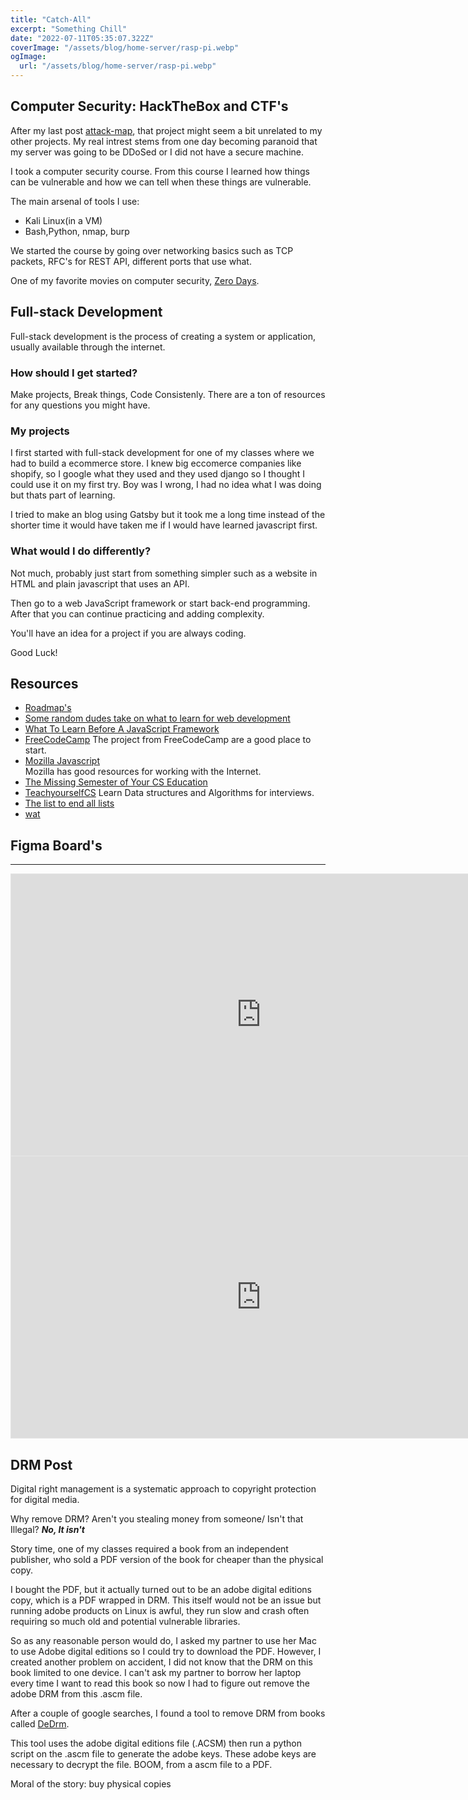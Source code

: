```yaml
---
title: "Catch-All"
excerpt: "Something Chill"
date: "2022-07-11T05:35:07.322Z"
coverImage: "/assets/blog/home-server/rasp-pi.webp"
ogImage:
  url: "/assets/blog/home-server/rasp-pi.webp"
---
```


## Computer Security: HackTheBox and CTF's

After my last post [attack-map](https://notedwin.tech/attack-map), that project might seem a bit unrelated to my other projects. My real intrest stems from one day becoming paranoid that my server was going to be DDoSed or I did not have a secure machine.

I took a computer security course. From this course I learned how things can be vulnerable and how we can tell when these things are vulnerable.

The main arsenal of tools I use:

- Kali Linux(in a VM)
- Bash,Python, nmap, burp

We started the course by going over networking basics such as TCP packets, RFC's for REST API, different ports that use what.

One of my favorite movies on computer security, [Zero Days](https://en.wikipedia.org/wiki/Zero_Days).

## Full-stack Development

Full-stack development is the process of creating a system or application, usually available through the internet.

### How should I get started?

Make projects, Break things, Code Consistenly. There are a ton of resources for any questions you might have.

### My projects

I first started with full-stack development for one of my classes where we had to build a ecommerce store. I knew big eccomerce companies like shopify, so I google what they used and they used django so I thought I could use it on my first try. Boy was I wrong, I had no idea what I was doing but thats part of learning.

I tried to make an blog using Gatsby but it took me a long time instead of the shorter time it would have taken me if I would have learned javascript first.

### What would I do differently?

Not much, probably just start from something simpler such as a website in HTML and plain javascript that uses an API.

Then go to a web JavaScript framework or start back-end programming. After that you can continue practicing and adding complexity.

You'll have an idea for a project if you are always coding.

Good Luck!

## Resources

- [Roadmap's](https://roadmap.sh/)
- [Some random dudes take on what to learn for web development](https://youtu.be/1BPQj438FyQ)
- [What To Learn Before A JavaScript Framework](https://youtu.be/qi9VQqYcXqY)
- [FreeCodeCamp](https://www.freecodecamp.org/learn)
  The project from FreeCodeCamp are a good place to start.
- [Mozilla Javascript](https://developer.mozilla.org/en-US/docs/Web/JavaScript/A_re-introduction_to_JavaScript)  
  Mozilla has good resources for working with the Internet.
- [The Missing Semester of Your CS Education](https://missing.csail.mit.edu/)
- [TeachyourselfCS](https://teachyourselfcs.com/) Learn Data structures and Algorithms for interviews.
- [The list to end all lists](https://github.com/jnv/lists)
- [wat](https://www.destroyallsoftware.com/talks/wat)

## Figma Board's

---

<div class="embed-responsive">
  <iframe style="border: 1px solid rgba(0, 0, 0, 0.1);" width="800" height="450" src="https://www.figma.com/embed?embed_host=share&url=https%3A%2F%2Fwww.figma.com%2Ffile%2FVmdl1MtmqTVqJH1pRBbfEl%2FSpotifyCovers%3Fnode-id%3D0%253A1" allowfullscreen></iframe>
</div>

<div class="embed-responsive">
  <iframe style="border: 1px solid rgba(0, 0, 0, 0.1);" width="800" height="450" src="https://www.figma.com/embed?embed_host=share&url=https%3A%2F%2Fwww.figma.com%2Ffile%2F7MuSbhropPG2zjb1RTcSVA%2Flogo-drawing-board%3Fnode-id%3D0%253A1" allowfullscreen></iframe>
</div>

## DRM Post

Digital right management is a systematic approach to copyright protection for digital media.

Why remove DRM? Aren't you stealing money from someone/ Isn't that Illegal? **_No, It isn't_**

Story time, one of my classes required a book from an independent publisher, who sold a PDF version of the book for cheaper than the physical copy.

I bought the PDF, but it actually turned out to be an adobe digital editions copy, which is a PDF wrapped in DRM. This itself would not be an issue but running adobe products on Linux is awful, they run slow and crash often requiring so much old and potential vulnerable libraries.

So as any reasonable person would do, I asked my partner to use her Mac to use Adobe digital editions so I could try to download the PDF. However, I created another problem on accident, I did not know that the DRM on this book limited to one device. I can't ask my partner to borrow her laptop every time I want to read this book so now I had to figure out remove the adobe DRM from this .ascm file.

After a couple of google searches, I found a tool to remove DRM from books called [DeDrm](https://github.com/apprenticeharper/DeDRM_tools).

This tool uses the adobe digital editions file (.ACSM) then run a python script on the .ascm file to generate the adobe keys. These adobe keys are necessary to decrypt the file. BOOM, from a ascm file to a PDF.

Moral of the story: buy physical copies
